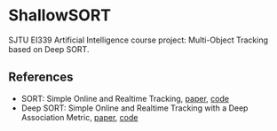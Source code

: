 # ShallowSORT

SJTU EI339 Artificial Intelligence course project: Multi-Object Tracking based on Deep SORT.

## References

-   SORT: Simple Online and Realtime Tracking, [paper](https://arxiv.org/pdf/1602.00763.pdf), [code](https://github.com/abewley/sort)
-   Deep SORT: Simple Online and Realtime Tracking with a Deep Association Metric, [paper](https://arxiv.org/pdf/1703.07402.pdf), [code](https://github.com/nwojke/deep_sort)
